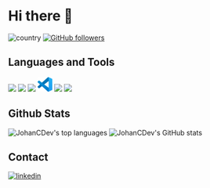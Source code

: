 # Hi there 👋

![country](https://img.shields.io/badge/🌐%20%20country-France-blue)
[![GitHub followers](https://img.shields.io/github/followers/JohanCDev.svg?style=social&label=Follow&maxAge=2592000)](https://github.com/JohanCDev?tab=followers)

## Languages and Tools

<code><img src="https://cdn.jsdelivr.net/npm/programming-languages-logos/src/cpp/cpp.png" height="30"></code>
<code><img src="https://cdn.jsdelivr.net/npm/programming-languages-logos/src/c/c.png" height="30"></code>
<code><img src="https://cdn.jsdelivr.net/npm/programming-languages-logos/src/swift/swift.png" height="30"></code>
<code><img src="https://raw.githubusercontent.com/github/explore/80688e429a7d4ef2fca1e82350fe8e3517d3494d/topics/visual-studio-code/visual-studio-code.png" height="30"></code>
<code><img src="https://www.freepngimg.com/download/logo/69421-logo-distribution-ubuntu-unix-linux-hd-image-free-png.png" height="30"></code>
<code><img src="https://upload.wikimedia.org/wikipedia/commons/thumb/e/e0/Git-logo.svg/1280px-Git-logo.svg.png" height="28"></code>

## Github Stats

![JohanCDev's top languages](https://github-readme-stats.vercel.app/api/top-langs/?username=JohanCDev&layout=compact&theme=vision-friendly-dark&exclude_repo=Security_Pool)
![JohanCDev's GitHub stats](https://github-readme-stats.vercel.app/api?username=JohanCDev&show_icons=true&theme=radical)

## Contact

[![linkedin](https://img.shields.io/badge/LinkedIn-blue?style=flat&logo=linkedin&labelColor=blue)](https://www.linkedin.com/in/johan-chrillesen/)
